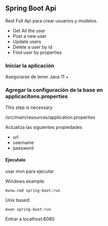 ## Spring Boot Api

Rest Full Api para crear usuarios y modelos.

- Get All the user
- Post a new user
- Update users
- Delete a user by id
- Find user by properties

### Iniciar la aplicación

Asegurarse de tener
Java 11 +

### Agregar la configuración de la base en applicacitons.properties

This step is necessary

/src/main/resources/application.properties

Actualiza las siguientes propiedades

- url
- username
- password

#### Ejecutalo

usar mvn para ejecutar

Windows example:

    mvnw.cmd spring-boot:run

Unix based:

    mvwn spring-boot:run

Entrar a localhost:8080
